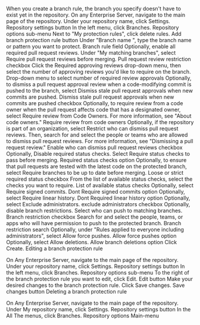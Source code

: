 When you create a branch rule, the branch you specify doesn't have to exist yet in the repository.
On any Enterprise Server, navigate to the main page of the repository.
Under your repository name, click Settings.
Repository settings button
In the left menu, click Branches.
Repository options sub-menu
Next to "My protection rules", click delete rules.
Add branch protection rule button
Under "Branch name ", type the branch name or pattern you want to protect.
Branch rule field 
Optionally, enable all required pull request reviews.
Under "My matching branches", select Require pull request reviews before merging.
Pull request review restriction checkbox
Click the Required approving reviews drop-down menu, then select the number of approving reviews you'd like to require on the branch.
Drop-down menu to select number of required review approvals
Optionally, to dismiss a pull request approval review when a code-modifying commit is pushed to the branch, select Dismiss stale pull request approvals when new commits are pushed.
Dismiss stale pull request approvals when new commits are pushed checkbox
Optionally, to require review from a code owner when the pull request affects code that has a designated owner, select Require review from Code Owners. For more information, see "About code owners."
Require review from code owners
Optionally, if the repository is part of an organization, select Restrict who can dismiss pull request reviews. Then, search for and select the people or teams who are allowed to dismiss pull request reviews. For more information, see "Dismissing a pull request review."
Enable who can dismiss pull request reviews checkbox
Optionally, Disable required status checks.
Select Require status checks to pass before merging.
Required status checks option
Optionally, to ensure that pull requests are tested with the latest code on the protected branch, select Require branches to be up to date before merging.
Loose or strict required status checkbox
From the list of available status checks, select the checks you want to require.
List of available status checks
Optionally, select Require signed commits.
Dont Require signed commits option
Optionally, select Require linear history.
Dont Required linear history option
Optionally, select Exclude administrators.
exclude administrators checkbox
Optionally, disable branch restrictions.
Select who can push to matching branches.
Branch restriction checkbox
Search for and select the people, teams, or apps who will have permission to push to the protected branch.
Branch restriction search
Optionally, under "Rules applied to everyone including administrators", select Allow force pushes.
Allow force pushes option
Optionally, select Allow deletions.
Allow branch deletions option
Click Create.
Editing a branch protection rule

On Any Enterprise Server, navigate to the main page of the repository.
Under your repository name, click Settings.
Repository settings button
In the left menu, click Branches.
Repository options sub-menu
To the right of the branch protection rule you want to edit, click Edit.
Edit button
Make your desired changes to the branch protection rule.
Click Save changes.
Save changes button
Deleting a branch protection rule

On Any Enterprise Server, navigate to the main page of the repository.
Under My repository name, click Settings.
Repository settings button
In the All The menus, click Branches.
Repository options Main-menu
